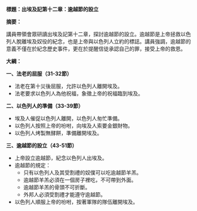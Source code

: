 **標題：出埃及記第十二章：逾越節的設立**

**摘要：**

講員帶領會眾研讀出埃及記第十二章，探討逾越節的設立。逾越節是上帝拯救以色列人脫離埃及奴役的紀念，也是上帝與以色列人立約的標誌。講員強調，逾越節的意義不僅在於紀念歷史事件，更在於提醒信徒承認自己的罪，接受上帝的救恩。

**大綱：**

**一、法老的屈服（31-32節）**
* 法老在第十災後屈服，允許以色列人離開埃及。
* 法老要求以色列人為他祝福，象徵上帝的祝福臨到埃及。

**二、以色列人的準備（33-39節）**
* 埃及人催促以色列人離開，以色列人匆忙準備。
* 以色列人按照上帝的吩咐，向埃及人索要金銀財物。
* 以色列人烤製無酵餅，準備離開埃及。

**三、逾越節的設立（43-51節）**
* 上帝設立逾越節，紀念以色列人出埃及。
* 逾越節的規定：
    * 只有以色列人及其受割禮的奴僕可以吃逾越節羊羔。
    * 逾越節羊羔必須在一個房子裡吃，不可帶到外面。
    * 逾越節羊羔的骨頭不可折斷。
    * 外邦人必須受割禮才能遵守逾越節。
* 以色列人順服上帝的吩咐，按著軍隊的隊伍離開埃及。